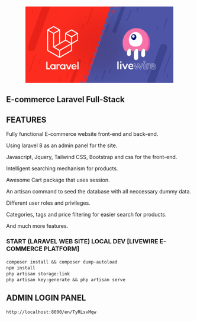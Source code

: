 <p align="center"><a href="#" target="_blank"><img src="public/uploads/logo/laravel-livewire.jpg" width="400"></a></p>

## E-commerce Laravel Full-Stack

## FEATURES

Fully functional E-commerce website front-end and back-end.

Using laravel 8 as an admin panel for the site.
    
Javascript, Jquery, Tailwind CSS, Bootstrap and css for the front-end.
    
Intelligent searching mechanism for products.
    
Awesome Cart package that uses session.
    
An artisan command to seed the database with all neccessary dummy data.
    
Different user roles and privileges.
    
Categories, tags and price filtering for easier search for products.
    
And much more features.

### START (LARAVEL WEB SITE) LOCAL DEV [LIVEWIRE E-COMMERCE PLATFORM]

    composer install && composer dump-autoload
    npm install 
    php artisan storage:link
    php artisan key:generate && php artisan serve

## ADMIN LOGIN PANEL

    http://localhost:8000/en/TyRLsvMqw